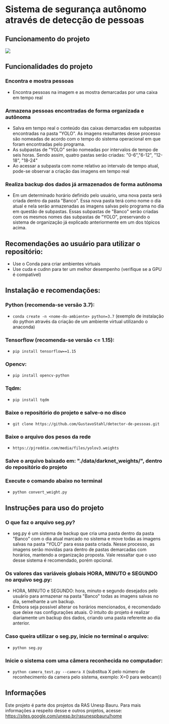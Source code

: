 # Sistema de segurança autônomo através de detecção de pessoas

## Funcionamento do projeto
![](https://j.gifs.com/r8W4GL.gif)

## Funcionalidades do projeto
### Encontra e mostra pessoas
- Encontra pessoas na imagem e as mostra demarcadas por uma caixa em tempo real

### Armazena pessoas encontradas de forma organizada e autônoma
- Salva em tempo real o conteúdo das caixas demarcadas em subpastas encontradas na pasta "YOLO". As imagens resultantes desse processo são nomeadas de acordo com o tempo do sistema operacional em que foram encontradas pelo programa. 
- As subpastas de "YOLO" serão nomeadas por intervalos de tempo de seis horas. Sendo assim, quatro pastas serão criadas: "0-6","6-12", "12-18", "18-24"
- Ao acessar a subpasta com nome relativo ao intervalo de tempo atual, pode-se observar a criação das imagens em tempo real

### Realiza backup dos dados já armazenados de forma autônoma
- Em um determinado horário definido pelo usuário, uma nova pasta será criada dentro da pasta "Banco". Essa nova pasta terá como nome o dia atual e nela serão armazenadas as imagens salvas pelo programa no dia em questão de subpastas. Essas subpastas de "Banco" serão criadas com os mesmos nomes das subpastas de "YOLO", preservando o sistema de organização já explicado anteriormente em um dos tópicos acima. 



## Recomendações ao usuário para utilizar o repositório:
- Use o Conda para criar ambientes virtuais<br/>
- Use cuda e cudnn para ter um melhor desempenho (verifique se a GPU é compatível)


## Instalação e recomendações:
### Python (recomenda-se versão 3.7):
- ```conda create -n <nome-do-ambiente> python=3.7``` (exemplo de instalação do python através da criação de um ambiente virtual utilizando o anaconda)

### Tensorflow (recomenda-se versão <= 1.15):
- ```pip install tensorflow==1.15```

### Opencv:
- ```pip install opencv-python```

### Tqdm:
- ```pip install tqdm```

### Baixe o repositório do projeto e salve-o no disco
- ```git clone https://github.com/GustavoStahl/detector-de-pessoas.git```

### Baixe o arquivo dos pesos da rede
- ```https://pjreddie.com/media/files/yolov3.weights``` 
   
### Salve o arquivo baixado em: "./data/darknet_weights/", dentro do repositório do projeto
   
### Execute o comando abaixo no terminal
- ```python convert_weight.py```


## Instruções para uso do projeto

### O que faz o arquivo seg.py?
- seg.py é um sistema de backup que cria uma pasta dentro da pasta "Banco" com o dia atual marcado no sistema e move todas as imagens salvas na pasta "YOLO" para essa pasta criada. Nesse processo, as imagens serão movidas para dentro de pastas demarcadas com horários, mantendo a organização proposta. Vale ressaltar que o uso desse sistema é recomendado, porém opcional.

### Os valores das variáveis globais HORA, MINUTO e SEGUNDO no arquivo seg.py:
- HORA, MINUTO e SEGUNDO: hora, minuto e segundo desejados pelo usuário para armazenar na pasta "Banco" todas as imagens salvas no dia, semelhante a um backup.
- Embora seja possível alterar os horários mencionados, é recomendado que deixe nas configurações atuais. O intuíto do projeto é realizar diariamente um backup dos dados, criando uma pasta referente ao dia anterior. 

### Caso queira utilizar o seg.py, inicie no terminal o arquivo:
- ```python seg.py```

### Inicie o sistema com uma câmera reconhecida no computador:
- ```python camera_test.py --camera X``` (substitua X pelo número de reconhecimento da camera pelo sistema, exemplo: X=0 para webcam))
	
## Informações
Este projeto é parte dos projetos da RAS Unesp Bauru. Para mais informações a respeito desse e outros projetos, acesse: https://sites.google.com/unesp.br/rasunespbauru/home
